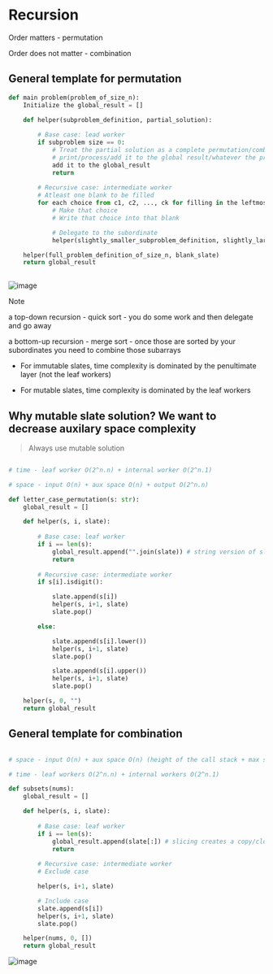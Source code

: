 # Recursion

Order matters - permutation

Order does not matter - combination

## General template for permutation

```python
def main problem(problem_of_size_n):
    Initialize the global_result = []

    def helper(subproblem_definition, partial_solution):
    
        # Base case: lead worker
        if subproblem size == 0:
            # Treat the partial solution as a complete permutation/combination
            # print/process/add it to the global result/whatever the problem wants you to do
            add it to the global_result
            return
    
        # Recursive case: intermediate worker
        # Atleast one blank to be filled
        for each choice from c1, c2, ..., ck for filling in the leftmost blank:
            # Make that choice
            # Write that choice into that blank

            # Delegate to the subordinate
            helper(slightly_smaller_subproblem_definition, slightly_larger_partial_solution)

    helper(full_problem_definition_of_size_n, blank_slate)
    return global_result
  
```


![image](https://github.com/user-attachments/assets/77810959-4e95-4a80-88e9-17c552df4c69)


> [!NOTE]
> a top-down recursion - quick sort - you do some work and then delegate and go away
> 
> a bottom-up recursion - merge sort - once those are sorted by your subordinates you need to combine those subarrays


- For immutable slates, time complexity is dominated by the penultimate layer (not the leaf workers)

- For mutable slates, time complexity is dominated by the leaf workers


## Why mutable slate solution? We want to decrease auxilary space complexity

> Always use mutable solution

```python

# time - leaf worker O(2^n.n) + internal worker O(2^n.1)

# space - input O(n) + aux space O(n) + output O(2^n.n)

def letter_case_permutation(s: str):
    global_result = []

    def helper(s, i, slate):
    
        # Base case: leaf worker
        if i == len(s):
            global_result.append("".join(slate)) # string version of slate contents (just copying contents to global result)
            return
    
        # Recursive case: intermediate worker
        if s[i].isdigit():

            slate.append(s[i])
            helper(s, i+1, slate)
            slate.pop()

        else:

            slate.append(s[i].lower())
            helper(s, i+1, slate)
            slate.pop()

            slate.append(s[i].upper())
            helper(s, i+1, slate)
            slate.pop()

    helper(s, 0, "")
    return global_result
```

## General template for combination

```python

# space - input O(n) + aux space O(n) (height of the call stack + max size of the slate) + output O(2^n. n)

# time - leaf workers O(2^n.n) + internal workers O(2^n.1)

def subsets(nums):
    global_result = []

    def helper(s, i, slate):
    
        # Base case: leaf worker
        if i == len(s):
            global_result.append(slate[:]) # slicing creates a copy/clone of the slate
            return
    
        # Recursive case: intermediate worker
        # Exclude case

        helper(s, i+1, slate)

        # Include case
        slate.append(s[i])
        helper(s, i+1, slate)
        slate.pop()

    helper(nums, 0, [])
    return global_result
```

![image](https://github.com/user-attachments/assets/70faba6a-8208-4558-b2bc-66b6e7919054)
